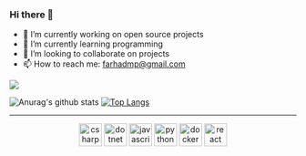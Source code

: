 ### Hi there 👋

- 🔭 I’m currently working on open source projects
- 🌱 I’m currently learning programming
- 👯 I’m looking to collaborate on projects
- 📫 How to reach me: farhadmp@gmail.com

![](https://komarev.com/ghpvc/?username=farhadmpr)

![Anurag's github stats](https://github-readme-stats.vercel.app/api?username=farhadmpr&show_icons=true)
[![Top Langs](https://github-readme-stats.vercel.app/api/top-langs/?username=farhadmpr)](https://github.com/farhadmpr/github-readme-stats)

<hr>

<p align="center"> 
  <img src="https://devicons.github.io/devicon/devicon.git/icons/csharp/csharp-original.svg" alt="csharp" width="40" height="40" />
  <img src="https://devicons.github.io/devicon/devicon.git/icons/dot-net/dot-net-original-wordmark.svg" alt="dotnet" width="40" height="40" />
  <img src="https://devicon.dev/devicon.git/icons/javascript/javascript-original.svg" alt="javascript" width="40" height="40" />
  <img src="https://devicon.dev/devicon.git/icons/python/python-original.svg" alt="python" width="40" height="40" />
  <img src="https://devicon.dev/devicon.git/icons/docker/docker-original-wordmark.svg" alt="docker" width="40" height="40" />
  <img src="https://devicon.dev/devicon.git/icons/react/react-original.svg" alt="react" width="40" height="40" />
</p>
